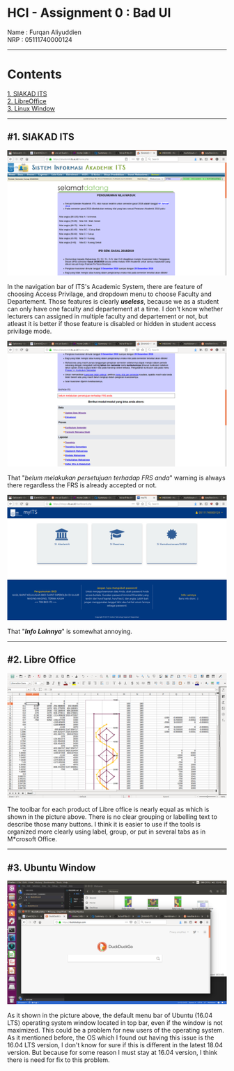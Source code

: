 # HCI - Assignment 0 : Bad UI

Name : Furqan Aliyuddien   
NRP  : 05111740000124   

------------------------------------

# __Contents__
[1. SIAKAD ITS](#1-SIAKAD-ITS)  
[2. LibreOffice](#2-Libre-Office)  
[3. Linux Window](#3-Linux-Window)  

- - - -  

#1. SIAKAD ITS
------------------------------------------

![ITS academic system 1](src/siakad1.png)

In the navigation bar of ITS's Academic System, there are feature of choosing Access Privilage, and dropdown menu to choose Faculty and Departement. Those features is clearly ***useless***, because we as a student can only have one faculty and departement at a time. I don't know whether lecturers can assigned in multiple faculty and departement or not, but atleast it is better if those feature is disabled or hidden in student access privilage mode.

![ITS academic system 2](src/siakad2.png)

That "*belum melakukan persetujuan terhadap FRS anda*" warning is always there regardless the FRS is already accepted or not.

![ITS academic system 3](src/siakad3.png)

That "__*Info Lainnya*__" is somewhat annoying.

- - - -  

#2. Libre Office
---------------------------------------------

![Libre Office](src/libre.png)

The toolbar for each product of Libre office is nearly equal as which is shown in the picture above. There is no clear grouping or labelling text to describe those many buttons. I think it is easier to use if the tools is organized more clearly using label, group, or put in several tabs as in M*crosoft Office.

- - - -  

#3. Ubuntu Window
---------------------------------------------

![Ubuntu Window](src/window.png)

As it shown in the picture above, the default menu bar of Ubuntu (16.04 LTS) operating system window located in top bar, even if the window is not maximized. This could be a problem for new users of the operating system. As it mentioned before, the OS which I found out having this issue is the 16.04 LTS version, I don't know for sure if this is different in the latest 18.04 version. But because for some reason I must stay at 16.04 version, I think there is need for fix to this problem.